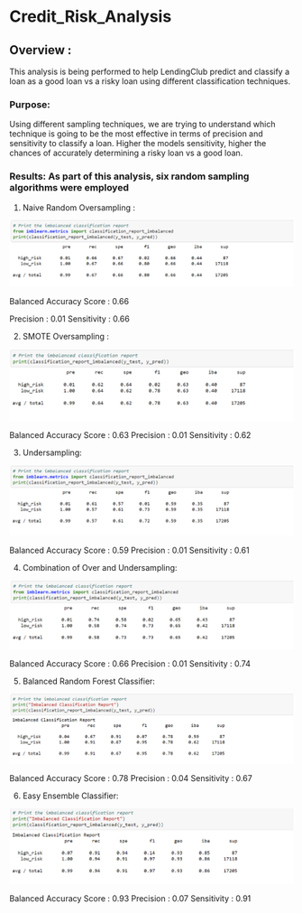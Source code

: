 # Credit_Risk_Analysis

## Overview : 
This analysis is being performed to help LendingClub predict and classify a loan as a good loan vs a risky loan using different classification techniques.

### Purpose: 
Using different sampling techniques, we are trying to understand which technique is going to be the most effective in terms of precision and sensitivity to classify a loan. Higher the models sensitivity, higher the chances of accurately determining a risky loan vs a good loan.

### Results: As part of this analysis, six random sampling algorithms were employed

1) Naive Random Oversampling :

![Naive Random Oversampling](https://github.com/surchand30/Credit_Risk_Analysis/blob/main/images/Naive%20Random%20Oversampling.PNG)

Balanced Accuracy Score : 0.66

Precision : 0.01
Sensitivity : 0.66

2) SMOTE Oversampling :

![SMOTE oversampling](https://github.com/surchand30/Credit_Risk_Analysis/blob/main/images/SMOTE%20Oversampling.PNG)

Balanced Accuracy Score : 0.63
Precision : 0.01
Sensitivity : 0.62

3) Undersampling:

![Undersampling](https://github.com/surchand30/Credit_Risk_Analysis/blob/main/images/Undersampling.PNG)

Balanced Accuracy Score : 0.59
Precision : 0.01
Sensitivity : 0.61

4) Combination of Over and Undersampling:

![Over and Under Sampling](https://github.com/surchand30/Credit_Risk_Analysis/blob/main/images/Combination%20of%20Over%20and%20Undersampling.PNG)

Balanced Accuracy Score : 0.66
Precision : 0.01
Sensitivity : 0.74

5) Balanced Random Forest Classifier:

![Balanced Random Forest Classifier](https://github.com/surchand30/Credit_Risk_Analysis/blob/main/images/Balanced%20Random%20Sample%20classifier.PNG)

Balanced Accuracy Score : 0.78
Precision : 0.04
Sensitivity : 0.67

6) Easy Ensemble Classifier:

![Easy Ensemble Classifier](https://github.com/surchand30/Credit_Risk_Analysis/blob/main/images/Easy%20Ensemble%20Classifier.PNG)

Balanced Accuracy Score : 0.93
Precision : 0.07
Sensitivity : 0.91

